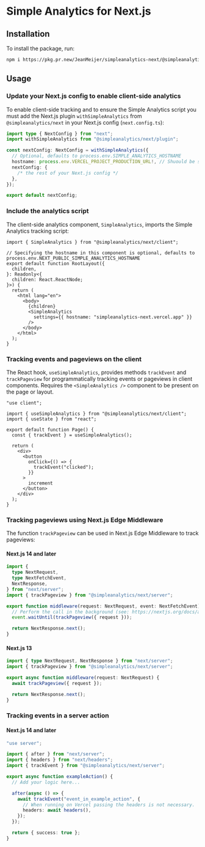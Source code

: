 # Simple Analytics for Next.js

## Installation

To install the package, run:

```bash
npm i https://pkg.pr.new/JeanMeijer/simpleanalytics-next/@simpleanalytics/next@<GIT COMMIT ID, e.g. 'ad733f9'>
```

## Usage

### Update your Next.js config to enable client-side analytics

To enable client-side tracking and to ensure the Simple Analytics script you must add the Next.js plugin `withSimpleAnalytics` from `@simpleanalytics/next` in your Next.js config (`next.config.ts`):

```typescript
import type { NextConfig } from "next";
import withSimpleAnalytics from "@simpleanalytics/next/plugin";

const nextConfig: NextConfig = withSimpleAnalytics({
  // Optional, defaults to process.env.SIMPLE_ANALYTICS_HOSTNAME
  hostname: process.env.VERCEL_PROJECT_PRODUCTION_URL!, // Shuould be set to the domain of your Next.js application.
  nextConfig: {
    /* the rest of your Next.js config */
  },
});

export default nextConfig;
```

### Include the analytics script

The client-side analytics component, `SimpleAnalytics`, imports the Simple Analytics tracking script:

```tsx
import { SimpleAnalytics } from "@simpleanalytics/next/client";

// Specifying the hostname in this component is optional, defaults to process.env.NEXT_PUBLIC_SIMPLE_ANALYTICS_HOSTNAME
export default function RootLayout({
  children,
}: Readonly<{
  children: React.ReactNode;
}>) {
  return (
    <html lang="en">
      <body>
        {children}
        <SimpleAnalytics
          settings={{ hostname: "simpleanalytics-next.vercel.app" }}
        />
      </body>
    </html>
  );
}
```

### Tracking events and pageviews on the client

The React hook, `useSimpleAnalytics`, provides methods `trackEvent` and `trackPageview` for programmatically tracking events or pageviews in client components. Requires the `<SimpleAnalytics />` component to be present on the page or layout.

```tsx
"use client";

import { useSimpleAnalytics } from "@simpleanalytics/next/client";
import { useState } from "react";

export default function Page() {
  const { trackEvent } = useSimpleAnalytics();

  return (
    <div>
      <button
        onClick={() => {
          trackEvent("clicked");
        }}
      >
        increment
      </button>
    </div>
  );
}
```

### Tracking pageviews using Next.js Edge Middleware

The function `trackPageview` can be used in Next.js Edge Middleware to track pageviews:

#### Next.js 14 and later

```typescript
import {
  type NextRequest,
  type NextFetchEvent,
  NextResponse,
} from "next/server";
import { trackPageview } from "@simpleanalytics/next/server";

export function middleware(request: NextRequest, event: NextFetchEvent) {
  // Perform the call in the background (see: https://nextjs.org/docs/app/building-your-application/routing/middleware#waituntil-and-nextfetchevent)
  event.waitUntil(trackPageview({ request }));

  return NextResponse.next();
}
```

#### Next.js 13

```typescript
import { type NextRequest, NextResponse } from "next/server";
import { trackPageview } from "@simpleanalytics/next/server";

export async function middleware(request: NextRequest) {
  await trackPageview({ request });

  return NextResponse.next();
}
```

### Tracking events in a server action

#### Next.js 14 and later

```typescript
"use server";

import { after } from "next/server";
import { headers } from "next/headers";
import { trackEvent } from "@simpleanalytics/next/server";

export async function exampleAction() {
  // Add your logic here...

  after(async () => {
    await trackEvent("event_in_example_action", {
      // When running on Vercel passing the headers is not necessary.
      headers: await headers(),
    });
  });

  return { success: true };
}
```
